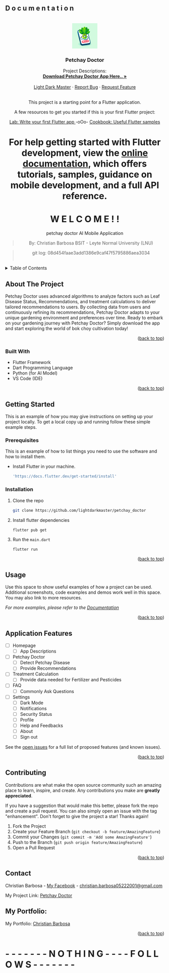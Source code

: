 ## D o c u m e n t a t i o n

<!-- Improved compatibility of back to top link: See: https://github.com/othneildrew/Best-README-Template/pull/73 -->

<a name="readme-top"></a>

<br />
<div align="center">
  <a href="https://github.com/github_username/repo_name">
    <img src="https://github.com/lightdarkmaster/petchay_doctor/blob/main/assets/icon.jpg?raw=true" alt="Logo" width="80" height="80">
  </a>

<h3 align="center">Petchay Doctor</h3>

  <p align="center">
    Project Descriptions:
    <br />
    <a href="https://github.com/lightdarkmaster/petchay_doctor/releases/tag/Petchay_Doctor_v1.0.0"><strong>Download Petchay Doctor App Here.. »</strong></a>
    <br />
    <br />
    <a href="https://github.com/lightdarkmaster/">Light Dark Master</a>
    ·
    <a href="https://www.facebook.com/ChanNotDiff/">Report Bug</a>
    ·
    <a href="https://www.facebook.com/ChanNotDiff/">Request Feature</a>
    <br/>
<br/>
    
This project is a starting point for a Flutter application.

A few resources to get you started if this is your first Flutter project:

 [Lab: Write your first Flutter app ](https://docs.flutter.dev/get-started/codelab)
 -oOo-
 [ Cookbook: Useful Flutter samples](https://docs.flutter.dev/cookbook)

For help getting started with Flutter development, view the
[online documentation](https://docs.flutter.dev/), which offers tutorials,
samples, guidance on mobile development, and a full API reference.
=======

# W E L C O M E ! ! 

petchay doctor AI Mobile Application
> By: Christian Barbosa BSIT - Leyte Normal University (LNU)

> git log: 08d454faae3add1386e9caf47f5795886aea3034
> <br/>
> <br/>

  </p>
</div>

<!-- TABLE OF CONTENTS -->
<details>
  <summary>Table of Contents</summary>
  <ol>
    <li>
      <a href="#about-the-project">About The Project</a>
      <ul>
        <li><a href="#built-with">Built With</a></li>
      </ul>
    </li>
    <li>
      <a href="#getting-started">Getting Started</a>
      <ul>
        <li><a href="#prerequisites">Prerequisites</a></li>
        <li><a href="#installation">Installation</a></li>
      </ul>
    </li>
    <li><a href="#usage">Usage</a></li>
    <li><a href="#roadmap">Roadmap</a></li>
    <li><a href="#contributing">Contributing</a></li>
    <li><a href="#license">License</a></li>
    <li><a href="#contact">Contact</a></li>
    <li><a href="#acknowledgments">Acknowledgments</a></li>
  </ol>
</details>

<!-- ABOUT THE PROJECT -->

## About The Project

Petchay Doctor uses advanced algorithms to analyze factors such as Leaf Disease Status, Recommendations, and treatment calculations to deliver tailored recommendations to users. By collecting data from users and continuously refining its recommendations, Petchay Doctor adapts to your unique gardening environment and preferences over time. Ready to embark on your gardening journey with Petchay Doctor? Simply download the app and start exploring the world of bok choy cultivation today!

<p align="right">(<a href="#readme-top">back to top</a>)</p>

### Built With

- Flutter Framework
- Dart Programming Language
- Python (for AI Model)
- VS Code (IDE)

<p align="right">(<a href="#readme-top">back to top</a>)</p>

<!-- GETTING STARTED -->

## Getting Started

This is an example of how you may give instructions on setting up your project locally.
To get a local copy up and running follow these simple example steps.

### Prerequisites

This is an example of how to list things you need to use the software and how to install them.

- Install Flutter in your machine.
  ```sh
  'https://docs.flutter.dev/get-started/install'
  ```

### Installation

1. Clone the repo
   ```sh
   git clone https://github.com/lightdarkmaster/petchay_doctor
   ```
2. Install flutter dependencies
   ```flutter pub get
   flutter pub get
   ```
3. Run the `main.dart`
   ```dart
   flutter run
   ```

<p align="right">(<a href="#readme-top">back to top</a>)</p>

<!-- USAGE EXAMPLES -->

## Usage

Use this space to show useful examples of how a project can be used. Additional screenshots, code examples and demos work well in this space. You may also link to more resources.

_For more examples, please refer to the [Documentation](https://example.com)_

<p align="right">(<a href="#readme-top">back to top</a>)</p>

<!-- ROADMAP -->

## Application Features

- [ ] Homepage
  - [ ] App Descriptions
- [ ] Petchay Doctor
  - [ ] Detect Petchay Disease
  - [ ] Provide Recommendations
- [ ] Treatment Calculation
  - [ ] Provide data needed for Fertilizer and Pesticides
- [ ] FAQ
  - [ ] Commonly Ask Questions
- [ ] Settings
  - [ ] Dark Mode
  - [ ] Notifications
  - [ ] Security Status
  - [ ] Profile
  - [ ] Help and Feedbacks
  - [ ] About
  - [ ] Sign out

See the [open issues](https://github.com/lightdarkmaster/petchay_doctor/issues/1) for a full list of proposed features (and known issues).

<p align="right">(<a href="#readme-top">back to top</a>)</p>

<!-- CONTRIBUTING -->

## Contributing

Contributions are what make the open source community such an amazing place to learn, inspire, and create. Any contributions you make are **greatly appreciated**.

If you have a suggestion that would make this better, please fork the repo and create a pull request. You can also simply open an issue with the tag "enhancement".
Don't forget to give the project a star! Thanks again!

1. Fork the Project
2. Create your Feature Branch (`git checkout -b feature/AmazingFeature`)
3. Commit your Changes (`git commit -m 'Add some AmazingFeature'`)
4. Push to the Branch (`git push origin feature/AmazingFeature`)
5. Open a Pull Request

<p align="right">(<a href="#readme-top">back to top</a>)</p>

<!-- CONTACT -->

## Contact

Christian Barbosa - [My Facebook](https://www.facebook.com/ChanNotDiff/) - christian.barbosa05222001@gmail.com

My Project Link: [Petchay Doctor](https://github.com/lightdarkmaster/petchay_doctor)

## My Portfolio:

My Portfolio: [Christian Barbosa](https://barbosachristian.github.io/)

<p align="right">(<a href="#readme-top">back to top</a>)</p>

# - - - - - - - N O T H I N G - - - -  F O L L O W S - - - - - - -
